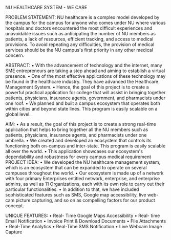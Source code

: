 NU HEALTHCARE SYSTEM - WE CARE

PROBLEM STATEMENT:
NU healthcare is a complex model developed by the campus for the campus for anyone who comes under NU where various hospitals and doctors encountered the most difficult experiences and unavoidable issues such as anticipating the number of NU members as patients, a lack of resources, efficient tracking, and access to medical provisions.
To avoid repeating any difficulties, the provision of medical services should be the NU campus's first priority in any other medical concern.

ABSTRACT:
▪	With the advancement of technology and the internet, many SME entrepreneurs are taking a step ahead and aiming to establish a virtual presence.
▪	One of the most effective applications of these technology may be found in the healthcare industry. They have advanced the Healthcare Management System.
▪	Hence, the goal of this project is to create a powerful practical application for college that will assist in bringing together patients, physicians, insurance agents, government, and pharmacists under one roof.
▪	We planned and built a campus ecosystem that operates both within cities and beyond state lines. This program is easily scalable on a global level.

AIM:
•	As a result, the goal of this project is to create a strong real-time application that helps to bring together all the NU members such as patients, physicians, insurance agents, and pharmacists under one umbrella.
•	We created and developed an ecosystem that controls its functioning both on-campus and inter-state. This program is easily scalable all over the world.
•	This application showcases our ecosystem's dependability and robustness for every campus medical requirement
 
PROJECT IDEA:
•	We developed the NU healthcare management system, which is an ecosystem that can be expanded to operate on several campuses throughout the world.
•	Our ecosystem is made up of a network with four primary Enterprises entitled network, enterprise, and enterprise admins, as well as 11 Organizations, each with its own role to carry out their particular functionalities.
•	In addition to that, we have included sophisticated features such as SMS, Google map accessibility, live web-cam picture capturing, and so on as compelling factors for our product concept.

UNIQUE FEATURES:
•	Real- Time Google Maps Accessibility
•	Real- time Email Notification
•	Invoice Print & Download Documents
•	File Attachments
•	Real-Time Analytics
•	Real-Time SMS Notification
•	Live Webcam Image Capture



